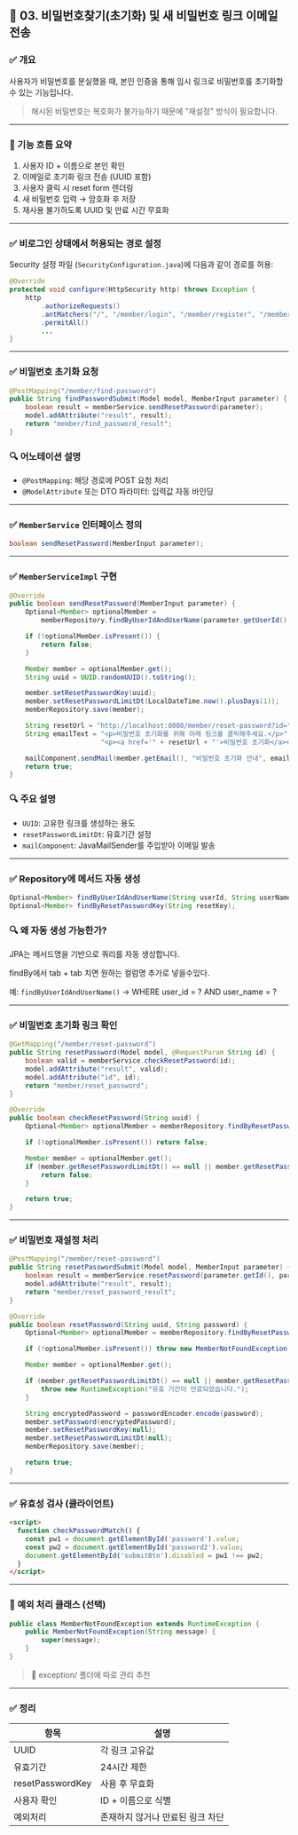 ## 📁 03. 비밀번호찾기(초기화) 및 새 비밀번호 링크 이메일 전송

### ✅ 개요

사용자가 비밀번호를 분실했을 때, 본인 인증을 통해 임시 링크로 비밀번호를 초기화할 수 있는 기능입니다.

> 해시된 비밀번호는 복호화가 불가능하기 때문에 "재설정" 방식이 필요합니다.
>

---

### 📌 기능 흐름 요약

1. 사용자 ID + 이름으로 본인 확인
2. 이메일로 초기화 링크 전송 (UUID 포함)
3. 사용자 클릭 시 reset form 렌더링
4. 새 비밀번호 입력 → 암호화 후 저장
5. 재사용 불가하도록 UUID 및 만료 시간 무효화

---

### ✅ 비로그인 상태에서 허용되는 경로 설정

Security 설정 파일 (`SecurityConfiguration.java`)에 다음과 같이 경로를 허용:

```java
@Override
protected void configure(HttpSecurity http) throws Exception {
    http
        .authorizeRequests()
        .antMatchers("/", "/member/login", "/member/register", "/member/find-password", "/member/reset-password")
        .permitAll()
        ...
}
```

---

### ✅ 비밀번호 초기화 요청

```java
@PostMapping("/member/find-password")
public String findPasswordSubmit(Model model, MemberInput parameter) {
    boolean result = memberService.sendResetPassword(parameter);
    model.addAttribute("result", result);
    return "member/find_password_result";
}
```

### 🔍 어노테이션 설명

- `@PostMapping`: 해당 경로에 POST 요청 처리
- `@ModelAttribute` 또는 DTO 파라미터: 입력값 자동 바인딩

---

### ✅ `MemberService` 인터페이스 정의

```java
boolean sendResetPassword(MemberInput parameter);
```

---

### ✅ `MemberServiceImpl` 구현

```java
@Override
public boolean sendResetPassword(MemberInput parameter) {
    Optional<Member> optionalMember =
        memberRepository.findByUserIdAndUserName(parameter.getUserId(), parameter.getUserName());

    if (!optionalMember.isPresent()) {
        return false;
    }

    Member member = optionalMember.get();
    String uuid = UUID.randomUUID().toString();

    member.setResetPasswordKey(uuid);
    member.setResetPasswordLimitDt(LocalDateTime.now().plusDays(1));
    memberRepository.save(member);

    String resetUrl = "http://localhost:8080/member/reset-password?id=" + uuid;
    String emailText = "<p>비밀번호 초기화를 위해 아래 링크를 클릭해주세요.</p>" +
                       "<p><a href='" + resetUrl + "'>비밀번호 초기화</a></p>";

    mailComponent.sendMail(member.getEmail(), "비밀번호 초기화 안내", emailText);
    return true;
}
```

### 🔍 주요 설명

- `UUID`: 고유한 링크를 생성하는 용도
- `resetPasswordLimitDt`: 유효기간 설정
- `mailComponent`: JavaMailSender를 주입받아 이메일 발송

---

### ✅ Repository에 메서드 자동 생성

```java
Optional<Member> findByUserIdAndUserName(String userId, String userName);
Optional<Member> findByResetPasswordKey(String resetKey);
```

### 🔍 왜 자동 생성 가능한가?

JPA는 메서드명을 기반으로 쿼리를 자동 생성합니다.

findBy에서 tab + tab 치면 원하는 컬럼명 추가로 넣을수있다.

예: `findByUserIdAndUserName()` → WHERE user_id = ? AND user_name = ?

---

### ✅ 비밀번호 초기화 링크 확인

```java
@GetMapping("/member/reset-password")
public String resetPassword(Model model, @RequestParam String id) {
    boolean valid = memberService.checkResetPassword(id);
    model.addAttribute("result", valid);
    model.addAttribute("id", id);
    return "member/reset_password";
}
```

```java
@Override
public boolean checkResetPassword(String uuid) {
    Optional<Member> optionalMember = memberRepository.findByResetPasswordKey(uuid);

    if (!optionalMember.isPresent()) return false;

    Member member = optionalMember.get();
    if (member.getResetPasswordLimitDt() == null || member.getResetPasswordLimitDt().isBefore(LocalDateTime.now())) {
        return false;
    }

    return true;
}
```

---

### ✅ 비밀번호 재설정 처리

```java
@PostMapping("/member/reset-password")
public String resetPasswordSubmit(Model model, MemberInput parameter) {
    boolean result = memberService.resetPassword(parameter.getId(), parameter.getPassword());
    model.addAttribute("result", result);
    return "member/reset_password_result";
}
```

```java
@Override
public boolean resetPassword(String uuid, String password) {
    Optional<Member> optionalMember = memberRepository.findByResetPasswordKey(uuid);

    if (!optionalMember.isPresent()) throw new MemberNotFoundException("회원 정보가 없습니다.");

    Member member = optionalMember.get();

    if (member.getResetPasswordLimitDt() == null || member.getResetPasswordLimitDt().isBefore(LocalDateTime.now())) {
        throw new RuntimeException("유효 기간이 만료되었습니다.");
    }

    String encryptedPassword = passwordEncoder.encode(password);
    member.setPassword(encryptedPassword);
    member.setResetPasswordKey(null);
    member.setResetPasswordLimitDt(null);
    memberRepository.save(member);

    return true;
}
```

---

### ✅ 유효성 검사 (클라이언트)

```html
<script>
  function checkPasswordMatch() {
    const pw1 = document.getElementById('password').value;
    const pw2 = document.getElementById('password2').value;
    document.getElementById('submitBtn').disabled = pw1 !== pw2;
  }
</script>
```

---

### 📌 예외 처리 클래스 (선택)

```java
public class MemberNotFoundException extends RuntimeException {
    public MemberNotFoundException(String message) {
        super(message);
    }
}
```

> 📁 exception/ 폴더에 따로 관리 추천
>

---

### ✅ 정리

| 항목 | 설명 |
| --- | --- |
| UUID | 각 링크 고유값 |
| 유효기간 | 24시간 제한 |
| resetPasswordKey | 사용 후 무효화 |
| 사용자 확인 | ID + 이름으로 식별 |
| 예외처리 | 존재하지 않거나 만료된 링크 차단 |